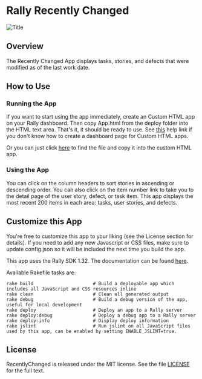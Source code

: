 Rally Recently Changed
======================

![Title](https://raw.github.com/RallyApps/RecentlyChanged/master/screenshots/title-screenshot.png)

## Overview

The Recently Changed App displays tasks, stories, and defects that were modified as of the last work date.

## How to Use

### Running the App

If you want to start using the app immediately, create an Custom HTML app on your Rally dashboard. Then copy App.html from the deploy folder into the HTML text area. That's it, it should be ready to use. See [this](http://www.rallydev.com/help/use_apps#create) help link if you don't know how to create a dashboard page for Custom HTML apps.

Or you can just click [here](https://raw.github.com/RallyApps/RecentlyChanged/master/deploy/App.html) to find the file and copy it into the custom HTML app.

### Using the App

You can click on the column headers to sort stories in ascending or descending order. You can also click on the item number link to take you to the detail page of the user story, defect, or task item. This app displays the most recent 200 items in each area: tasks, user stories, and defects.

## Customize this App

You're free to customize this app to your liking (see the License section for details). If you need to add any new Javascript or CSS files, make sure to update config.json so it will be included the next time you build the app.

This app uses the Rally SDK 1.32. The documentation can be found [here](http://developer.rallydev.com/help/app-sdk).

Available Rakefile tasks are:

    rake build                      # Build a deployable app which includes all JavaScript and CSS resources inline
    rake clean                      # Clean all generated output
    rake debug                      # Build a debug version of the app, useful for local development
    rake deploy                     # Deploy an app to a Rally server
    rake deploy:debug               # Deploy a debug app to a Rally server
    rake deploy:info                # Display deploy information
    rake jslint                     # Run jslint on all JavaScript files used by this app, can be enabled by setting ENABLE_JSLINT=true.

## License

RecentlyChanged is released under the MIT license.  See the file [LICENSE](https://raw.github.com/RallyApps/RecentlyChanged/master/LICENSE) for the full text.
